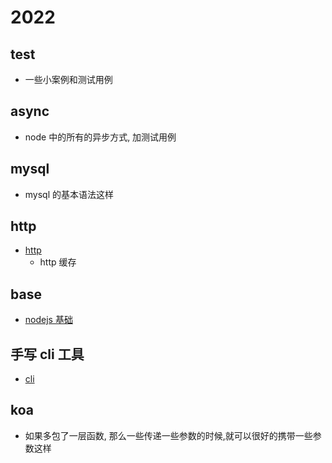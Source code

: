 # 2022

## test

- 一些小案例和测试用例

## async

- node 中的所有的异步方式, 加测试用例

## mysql

- mysql 的基本语法这样

## http

- [http](./http/readme.md)
  - http 缓存

## base

- [nodejs 基础](./base/readme.md)

## 手写 cli 工具

- [cli](./vue-router-auto-cli/readme.md)

## koa
  - 如果多包了一层函数, 那么一些传递一些参数的时候,就可以很好的携带一些参数这样